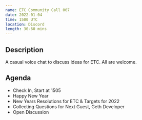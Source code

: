 ```yaml
---
name: ETC Community Call 007
date: 2022-01-04
time: 1500 UTC
location: Discord
length: 30-60 mins
---
```


## Description

A casual voice chat to discuss ideas for ETC. All are welcome.

## Agenda

- Check In, Start at 1505
- Happy New Year
- New Years Resolutions for ETC & Targets for 2022
- Collecting Questions for Next Guest, Geth Developer
- Open Discussion
